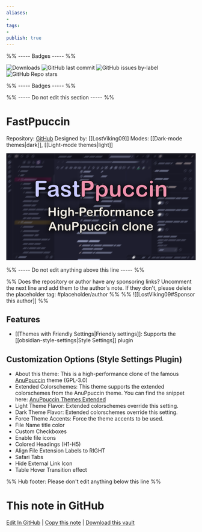 ```yaml
---
aliases:
- 
tags: 
- 
publish: true
---
```


%% ----- Badges ----- %%

![Downloads](https://img.shields.io/badge/downloads-26-573E7A?style=for-the-badge&logo=)
![GitHub last commit](https://img.shields.io/github/last-commit/LostViking09/obsidian-fastppuccin?color=573E7A&label=last%20update&logo=github&style=for-the-badge)
![GitHub issues by-label](https://img.shields.io/github/issues/LostViking09/obsidian-fastppuccin/help%20wanted?color=573E7A&logo=github&style=for-the-badge) 
![GitHub Repo stars](https://img.shields.io/github/stars/LostViking09/obsidian-fastppuccin?color=573E7A&logo=github&style=for-the-badge)

%% ----- Badges ----- %%

%% ----- Do not edit this section ----- %%

# FastPpuccin

Repository: [GitHub](https://github.com/LostViking09/obsidian-fastppuccin)
Designed by: [[LostViking09]]
Modes: [[Dark-mode themes|dark]], [[Light-mode themes|light]]



![screenshot](https://github.com/LostViking09/obsidian-fastppuccin/raw/HEAD/theme_image.png)

%% ----- Do not edit anything above this line ----- %% 

%% Does the repository or author have any sponsoring links? Uncomment the next line and add them to the author's note. If they don't, please delete the placeholder tag: #placeholder/author %%
%% ![[LostViking09#Sponsor this author]] %%


## Features

- [[Themes with Friendly Settings|Friendly settings]]: Supports the [[obsidian-style-settings|Style Settings]] plugin

## Customization Options (Style Settings Plugin) 
- About this theme: This is a high-performance clone of the famous [AnuPpuccin](https://github.com/AnubisNekhet/AnuPpuccin) theme (GPL-3.0)
- Extended Colorschemes: This theme supports the extended colorschemes from the AnuPpuccin theme. You can find the snippet here: [AnuPpuccin Themes Extended](https://github.com/AnubisNekhet/AnuPpuccin/blob/main/snippets/extended-colorschemes.css)
- Light Theme Flavor: Extended colorschemes override this setting.
- Dark Theme Flavor: Extended colorschemes override this setting.
- Force Theme Accents: Force the theme accents to be used.
- File Name title color
- Custom Checkboxes
- Enable file icons
- Colored Headings (H1-H5)
- Align File Extension Labels to RIGHT
- Safari Tabs
- Hide External Link Icon
- Table Hover Transition effect


%% Hub footer: Please don't edit anything below this line %%

# This note in GitHub

<span class="git-footer">[Edit In GitHub](https://github.dev/obsidian-community/obsidian-hub/blob/main/02%20-%20Community%20Expansions/02.05%20All%20Community%20Expansions/Themes/FastPpuccin.md "git-hub-edit-note") | [Copy this note](https://raw.githubusercontent.com/obsidian-community/obsidian-hub/main/02%20-%20Community%20Expansions/02.05%20All%20Community%20Expansions/Themes/FastPpuccin.md "git-hub-copy-note") | [Download this vault](https://github.com/obsidian-community/obsidian-hub/archive/refs/heads/main.zip "git-hub-download-vault") </span>
